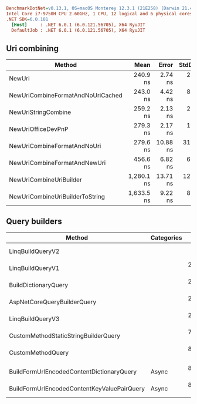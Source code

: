 ``` ini

BenchmarkDotNet=v0.13.1, OS=macOS Monterey 12.3.1 (21E258) [Darwin 21.4.0]
Intel Core i7-9750H CPU 2.60GHz, 1 CPU, 12 logical and 6 physical cores
.NET SDK=6.0.101
  [Host]     : .NET 6.0.1 (6.0.121.56705), X64 RyuJIT
  DefaultJob : .NET 6.0.1 (6.0.121.56705), X64 RyuJIT
```
## Uri combining
|                            Method |       Mean |    Error |   StdDev |  StdErr |        Min |        Max |         Q1 |         Q3 |     Median |        Op/s | Rank |  Gen 0 | Allocated |
|---------------------------------- |-----------:|---------:|---------:|--------:|-----------:|-----------:|-----------:|-----------:|-----------:|------------:|-----:|-------:|----------:|
|                            NewUri |   240.9 ns |  2.74 ns |  2.56 ns | 0.66 ns |   237.3 ns |   246.5 ns |   239.0 ns |   242.1 ns |   240.6 ns | 4,150,547.1 |    1 | 0.0367 |     232 B |
| NewUriCombineFormatAndNoUriCached |   243.0 ns |  4.42 ns |  8.08 ns | 1.25 ns |   234.8 ns |   274.5 ns |   237.8 ns |   244.0 ns |   241.5 ns | 4,115,855.7 |    1 | 0.0343 |     216 B |
|               NewUriStringCombine |   259.2 ns |  2.13 ns |  2.00 ns | 0.52 ns |   256.4 ns |   262.4 ns |   257.6 ns |   260.9 ns |   258.5 ns | 3,857,798.7 |    2 | 0.0443 |     280 B |
|                NewUriOfficeDevPnP |   279.3 ns |  2.17 ns |  1.81 ns | 0.50 ns |   276.3 ns |   282.2 ns |   278.3 ns |   281.3 ns |   279.0 ns | 3,580,469.6 |    3 | 0.0443 |     280 B |
|       NewUriCombineFormatAndNoUri |   279.6 ns | 10.88 ns | 31.92 ns | 3.21 ns |   238.5 ns |   359.0 ns |   253.1 ns |   305.2 ns |   271.9 ns | 3,576,151.1 |    3 | 0.0343 |     216 B |
|      NewUriCombineFormatAndNewUri |   456.6 ns |  6.82 ns |  6.38 ns | 1.65 ns |   447.2 ns |   467.5 ns |   452.6 ns |   461.4 ns |   454.2 ns | 2,190,187.7 |    4 | 0.0634 |     400 B |
|           NewUriCombineUriBuilder | 1,280.1 ns | 13.71 ns | 12.83 ns | 3.31 ns | 1,262.6 ns | 1,303.7 ns | 1,269.7 ns | 1,286.3 ns | 1,280.0 ns |   781,191.3 |    5 | 0.1373 |     872 B |
|   NewUriCombineUriBuilderToString | 1,633.5 ns |  9.22 ns |  8.17 ns | 2.18 ns | 1,624.4 ns | 1,651.3 ns | 1,628.7 ns | 1,634.1 ns | 1,630.3 ns |   612,166.5 |    6 | 0.1793 |   1,136 B |

## Query builders
|                                      Method | Categories |      Mean |     Error |    StdDev |   StdErr |       Min |         Max |        Q1 |        Q3 |    Median |         Op/s | Rank |  Gen 0 | Allocated |
|-------------------------------------------- |----------- |----------:|----------:|----------:|---------:|----------:|------------:|----------:|----------:|----------:|-------------:|-----:|-------:|----------:|
|                            LinqBuildQueryV2 |            |  56.28 ns |  1.049 ns |  1.166 ns | 0.268 ns |  53.09 ns |    57.27 ns |  56.49 ns |  56.82 ns |  56.70 ns | 17,769,399.0 |    1 | 0.0356 |     224 B |
|                            LinqBuildQueryV1 |            | 241.03 ns |  1.555 ns |  1.379 ns | 0.369 ns | 238.78 ns |   243.92 ns | 240.44 ns | 241.60 ns | 240.73 ns |  4,148,856.4 |    2 | 0.0930 |     584 B |
|                        BuildDictionaryQuery |            | 259.11 ns |  2.753 ns |  2.441 ns | 0.652 ns | 256.12 ns |   265.07 ns | 257.65 ns | 260.01 ns | 258.49 ns |  3,859,431.1 |    3 | 0.1197 |     752 B |
|                 AspNetCoreQueryBuilderQuery |            | 274.41 ns |  0.944 ns |  0.883 ns | 0.228 ns | 273.31 ns |   276.21 ns | 273.69 ns | 275.06 ns | 274.14 ns |  3,644,181.4 |    4 | 0.1183 |     744 B |
|                            LinqBuildQueryV3 |            | 284.71 ns | 11.517 ns | 33.957 ns | 3.396 ns | 247.27 ns |   351.49 ns | 250.25 ns | 313.33 ns | 279.69 ns |  3,512,332.4 |    4 | 0.0815 |     512 B |
|        CustomMethodStaticStringBuilderQuery |            | 789.49 ns |  1.610 ns |  1.257 ns | 0.363 ns | 787.24 ns |   791.23 ns | 788.91 ns | 790.29 ns | 789.61 ns |  1,266,638.9 |    5 | 0.0496 |     312 B |
|                           CustomMethodQuery |            | 888.97 ns |  1.774 ns |  1.573 ns | 0.420 ns | 886.51 ns |   891.22 ns | 888.26 ns | 890.12 ns | 888.98 ns |  1,124,891.9 |    6 | 0.1049 |     664 B |
|                                             |            |           |           |           |          |           |             |           |           |           |              |      |        |           |
|   BuildFormUrlEncodedContentDictionaryQuery |      Async | 849.91 ns |  2.372 ns |  1.981 ns | 0.549 ns | 847.48 ns |   854.81 ns | 848.67 ns | 850.73 ns | 849.88 ns |  1,176,589.5 |    1 | 0.2537 |   1,592 B |
| BuildFormUrlEncodedContentKeyValuePairQuery |      Async | 868.09 ns | 33.369 ns | 96.809 ns | 9.829 ns | 763.95 ns | 1,148.24 ns | 783.40 ns | 921.91 ns | 844.28 ns |  1,151,953.6 |    1 | 0.2584 |   1,624 B |
